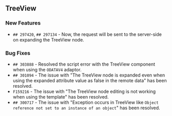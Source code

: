 ##  TreeView

###    New Features

- `## 297420`, `## 297134` - Now, the request will be sent to the server-side on expanding the TreeView node.

###    Bug Fixes

- `## 303888` - Resolved the script error with the TreeView component when using the `ODATAV4` adaptor. 
- `## 301094` - The issue with "The TreeView node is expanded even when using the expanded attribute value as false in the remote data" has been resolved.
- `F159216` - The issue with "The TreeView node editing is not working when using the template" has been resolved.
- `## 300717` -  The issue with "Exception occurs in TreeView like `Object reference not set to an instance of an object`" has been resolved.
